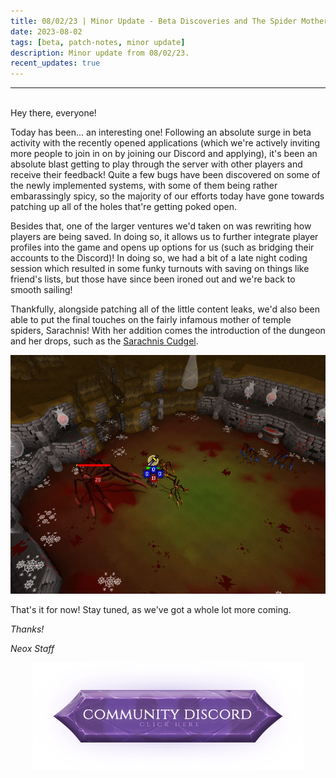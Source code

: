 ```yaml
---
title: 08/02/23 | Minor Update - Beta Discoveries and The Spider Mother
date: 2023-08-02
tags: [beta, patch-notes, minor update]
description: Minor update from 08/02/23.
recent_updates: true
---
```


***
<br>
Hey there, everyone!

Today has been... an interesting one! Following an absolute surge in beta activity with the recently opened applications (which we're actively inviting more people to join in on by joining our Discord and applying), it's been an absolute blast getting to play through the server with other players and receive their feedback! Quite a few bugs have been discovered on some of the newly implemented systems, with some of them being rather embarassingly spicy, so the majority of our efforts today have gone towards patching up all of the holes that're getting poked open.

Besides that, one of the larger ventures we'd taken on was rewriting how players are being saved. In doing so, it allows us to further integrate player profiles into the game and opens up options for us (such as bridging their accounts to the Discord)! In doing so, we had a bit of a late night coding session which resulted in some funky turnouts with saving on things like friend's lists, but those have since been ironed out and we're back to smooth sailing!

Thankfully, alongside patching all of the little content leaks, we'd also been able to put the final touches on the fairly infamous mother of temple spiders, Sarachnis! With her addition comes the introduction of the dungeon and her drops, such as the <a href="https://oldschool.runescape.wiki/w/Sarachnis_cudgel">Sarachnis Cudgel</a>.

<center><img src="/assets/img/updates/080223/sarachnis.png"></center>

That's it for now! Stay tuned, as we've got a whole lot more coming.

<em>Thanks!

<em>Neox Staff<br>

<div class="spacer-medium"></div>
<center><a href="https://discord.com/invite/neoxps"><img src="/assets/img/JoinDiscord.png"></a></center>